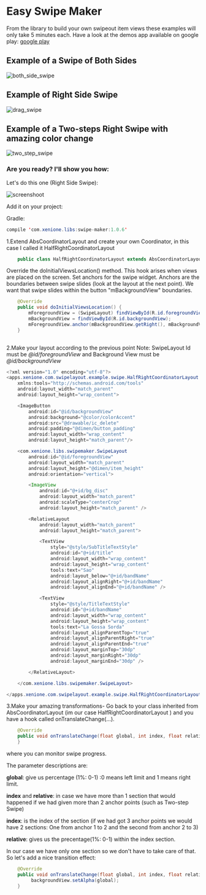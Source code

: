 # Easy Swipe Maker

From the library to build your own swipeout item views these examples will only take 5 minutes each. Have a look at the demos app available on google play: [google play](https://play.google.com/store/apps/details?id=apps.xenione.com.swipelayout)

## Example of a **Swipe of Both Sides**

![both_side_swipe](https://cloud.githubusercontent.com/assets/4138527/14615552/8428c3e2-05a6-11e6-8b85-4627a6c79d87.gif)

## Example of **Right Side Swipe**

![drag_swipe](https://cloud.githubusercontent.com/assets/4138527/14615553/8429c044-05a6-11e6-8d80-3d19d29e1a31.gif)

## Example of a **Two-steps Right Swipe** with amazing color change

![two_step_swipe](https://cloud.githubusercontent.com/assets/4138527/14615554/842ed408-05a6-11e6-8111-f11d91844031.gif)

### Are you ready? I'll show you how:

Let's do this one (Right Side Swipe):

![screenshoot](https://cloud.githubusercontent.com/assets/4138527/14615699/3c94e41a-05a7-11e6-8cca-4e97219d63b9.png)

Add it on your project:

Gradle:
```java 
compile 'com.xenione.libs:swipe-maker:1.0.6'
```


1.Extend AbsCoordinatorLayout and create your own Coordinator, in this case I called it HalfRightCoordinatorLayout

```java 
    public class HalfRightCoordinatorLayout extends AbsCoordinatorLayout {
```

Override the doInitialViewsLocation() method. This hook arises when views are placed on the screen. Set anchors for the swipe widget.
Anchors are the boundaries between swipe slides (look at the layout at the next point). We want that swipe slides within the button "mBackgroundView" boundaries.

```java 
    @Override
    public void doInitialViewsLocation() {
        mForegroundView = (SwipeLayout) findViewById(R.id.foregroundView);
        mBackgroundView = findViewById(R.id.backgroundView);
        mForegroundView.anchor(mBackgroundView.getRight(), mBackgroundView.getLeft());
    }
    
```
2.Make your layout according to the previous point
Note: SwipeLayout Id must be *@id/foregroundView* and Background View must be *@id/backgroundView*

```java
<?xml version="1.0" encoding="utf-8"?>
<apps.xenione.com.swipelayout.example.swipe.HalfRightCoordinatorLayout xmlns:android="http://schemas.android.com/apk/res/android"
    xmlns:tools="http://schemas.android.com/tools"
    android:layout_width="match_parent"
    android:layout_height="wrap_content">

    <ImageButton
        android:id="@id/backgroundView"
        android:background="@color/colorAccent"
        android:src="@drawable/ic_delete"
        android:padding="@dimen/button_padding"
        android:layout_width="wrap_content"
        android:layout_height="match_parent"/>

    <com.xenione.libs.swipemaker.SwipeLayout
        android:id="@id/foregroundView"
        android:layout_width="match_parent"
        android:layout_height="@dimen/item_height"
        android:orientation="vertical">

        <ImageView
            android:id="@+id/bg_disc"
            android:layout_width="match_parent"
            android:scaleType="centerCrop"
            android:layout_height="match_parent" />

        <RelativeLayout
            android:layout_width="match_parent"
            android:layout_height="match_parent">

            <TextView
                style="@style/SubTitleTextStyle"
                android:id="@+id/title"
                android:layout_width="wrap_content"
                android:layout_height="wrap_content"
                tools:text="Sao"
                android:layout_below="@+id/bandName"
                android:layout_alignRight="@+id/bandName"
                android:layout_alignEnd="@+id/bandName" />

            <TextView
                style="@style/TitleTextStyle"
                android:id="@+id/bandName"
                android:layout_width="wrap_content"
                android:layout_height="wrap_content"
                tools:text="La Gossa Sorda"
                android:layout_alignParentTop="true"
                android:layout_alignParentRight="true"
                android:layout_alignParentEnd="true"
                android:layout_marginTop="30dp"
                android:layout_marginRight="30dp"
                android:layout_marginEnd="30dp" />

        </RelativeLayout>

    </com.xenione.libs.swipemaker.SwipeLayout>

</apps.xenione.com.swipelayout.example.swipe.HalfRightCoordinatorLayout>;
```
3.Make your amazing transformations- Go back to your class inherited from AbsCoordinatorLayout (im our case HalfRightCoordinatorLayout ) and you have a hook called onTranslateChange(...).

```java 
    @Override
    public void onTranslateChange(float global, int index, float relative) {
    }
```

where you can monitor swipe progress.

The parameter descriptions are:

**global**: give us percentage (1%: 0-1) :0 means left limit and 1 means right limit.

**index** and **relative**: in case we have more than 1 section that would happened if we had given more than 2 anchor points (such as Two-step Swipe)

**index**: is the index of the section (if we had got 3 anchor points we would have 2 sections: One from anchor 1 to 2 and the second from anchor 2 to 3)

**relative**: gives us the precentage(1%: 0-1) within the index section.
    
In our case we have only one section so we don't have to take care of that.
So let's add a nice transition effect:
    
```java 
    @Override
    public void onTranslateChange(float global, int index, float relative) {
         backgroundView.setAlpha(global);
    }
```
